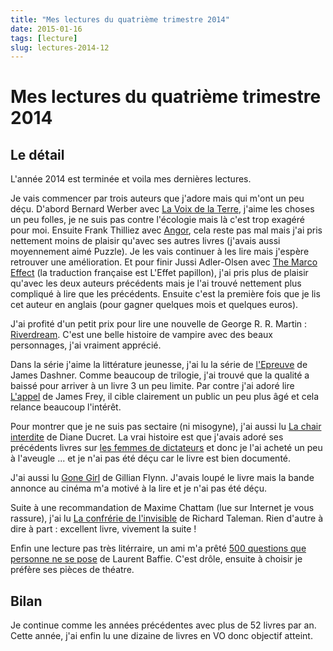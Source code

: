 ```yaml
---
title: "Mes lectures du quatrième trimestre 2014"
date: 2015-01-16
tags: [lecture]
slug: lectures-2014-12
---
```

# Mes lectures du quatrième trimestre 2014

## Le détail

L'année 2014 est terminée et voila mes dernières lectures.

Je vais commencer par trois auteurs que j'adore mais qui m'ont un peu déçu. D'abord Bernard Werber avec [La Voix de la Terre](http://fr.feedbooks.com/item/872765/la-voix-de-la-terre), j'aime les choses un peu folles, je ne suis pas contre l'écologie mais là c'est trop exagéré pour moi. Ensuite Frank Thilliez avec [Angor](http://fr.feedbooks.com/item/861170/angor), cela reste pas mal mais j'ai pris nettement moins de plaisir qu'avec ses autres livres (j'avais aussi moyennement aimé Puzzle). Je les vais continuer à les lire mais j'espère retrouver une amélioration. Et pour finir Jussi Adler-Olsen avec [The Marco Effect](http://www.barnesandnoble.com/w/the-marco-effect-jussi-adler-olsen/1118663005?ean=9780525954026) (la traduction française est L'Effet papillon), j'ai pris plus de plaisir qu'avec les deux auteurs précédents mais je l'ai trouvé nettement plus compliqué à lire que les précédents. Ensuite c'est la première fois que je lis cet auteur en anglais (pour gagner quelques mois et quelques euros).

J'ai profité d'un petit prix pour lire une nouvelle de  George R. R. Martin : [Riverdream](http://fr.feedbooks.com/item/765852/riverdream). C'est une belle histoire de vampire avec des beaux personnages, j'ai vraiment apprécié.

Dans la série j'aime la littérature jeunesse, j'ai lu la série de [l'Epreuve](http://fr.feedbooks.com/list/11439/l-%C3%A9preuve) de James Dashner. Comme beaucoup de trilogie, j'ai trouvé que la qualité a baissé pour arriver à un livre 3 un peu limite. Par contre j'ai adoré lire [L'appel](http://fr.feedbooks.com/item/878238/l-appel) de James Frey, il cible clairement un public un peu plus âgé et cela relance beaucoup l'intérêt.

Pour montrer que je ne suis pas sectaire (ni misogyne), j'ai aussi lu [La chair interdite](http://fr.feedbooks.com/item/872767/la-chair-interdite) de Diane Ducret. La vrai histoire est que j'avais adoré ses précédents livres sur [les femmes de dictateurs](http://fr.feedbooks.com/search?query=femmes+de+dictateur) et donc je l'ai acheté un peu à l'aveugle ... et je n'ai pas été déçu car le livre est bien documenté.

J'ai aussi lu [Gone Girl](http://www.barnesandnoble.com/w/gone-girl-gillian-flynn/1105608095?ean=9780307588364) de Gillian Flynn. J'avais loupé le livre mais la bande annonce au cinéma m'a motivé à la lire et je n'ai pas été déçu.

Suite à une recommandation de Maxime Chattam (lue sur Internet je vous rassure), j'ai lu [La confrérie de l'invisible](http://fr.feedbooks.com/item/775332/la-confr%C3%A9rie-de-l-invisible) de Richard Taleman. Rien d'autre à dire à part : excellent livre, vivement la suite !

Enfin une lecture pas très litérraire, un ami m'a prêté [500 questions que personne ne se pose](http://fr.feedbooks.com/item/866098/500-questions-que-personne-ne-se-pose) de Laurent Baffie. C'est drôle, ensuite à choisir je préfère ses pièces de théatre.

## Bilan

Je continue comme les années précédentes avec plus de 52 livres par an. Cette année, j'ai enfin lu une dizaine de livres en VO donc objectif atteint.
